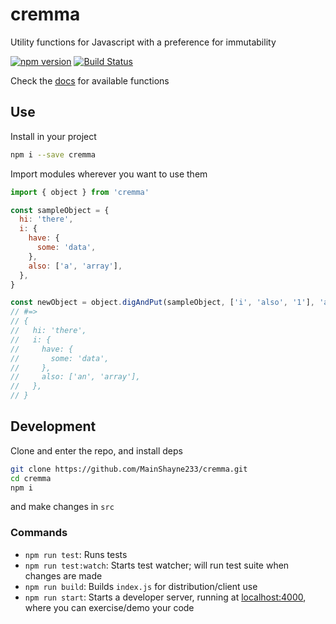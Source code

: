 # cremma

Utility functions for Javascript with a preference for immutability

[![npm version](https://badge.fury.io/js/cremma.svg)](https://badge.fury.io/js/cremma)
[![Build Status](https://travis-ci.org/MainShayne233/cremma.svg?branch=master)](https://travis-ci.org/MainShayne233/cremma)

Check the [docs](docs/index.md) for available functions

## Use
Install in your project
```bash
npm i --save cremma
```

Import modules wherever you want to use them
```javascript
import { object } from 'cremma'

const sampleObject = {
  hi: 'there',
  i: {
    have: {
      some: 'data',
    },
    also: ['a', 'array'],
  },
}

const newObject = object.digAndPut(sampleObject, ['i', 'also', '1'], 'an')
// #=>
// {
//   hi: 'there',
//   i: {
//     have: {
//       some: 'data',
//     },
//     also: ['an', 'array'],
//   },
// }
```

## Development
Clone and enter the repo, and install deps
```bash
git clone https://github.com/MainShayne233/cremma.git
cd cremma
npm i
```
and make changes in `src`

### Commands
- `npm run test`: Runs tests
- `npm run test:watch`: Starts test watcher; will run test suite when changes are made
- `npm run build`: Builds `index.js` for distribution/client use
- `npm run start`: Starts a developer server, running at [localhost:4000](http://localhost:4000), where you can exercise/demo your code
